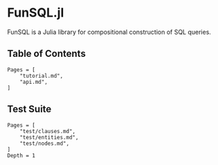 # FunSQL.jl

FunSQL is a Julia library for compositional construction of SQL queries.


## Table of Contents

```@contents
Pages = [
    "tutorial.md",
    "api.md",
]
```


## Test Suite

```@contents
Pages = [
    "test/clauses.md",
    "test/entities.md",
    "test/nodes.md",
]
Depth = 1
```

